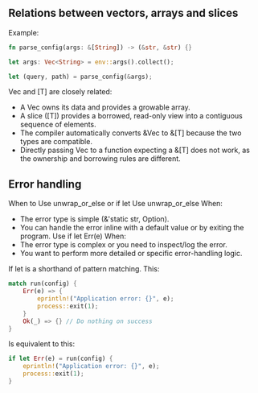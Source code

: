 ## Relations between vectors, arrays and slices

Example:
```rust
fn parse_config(args: &[String]) -> (&str, &str) {}

let args: Vec<String> = env::args().collect();

let (query, path) = parse_config(&args);
```

Vec<T> and [T] are closely related:
- A Vec<T> owns its data and provides a growable array.
- A slice ([T]) provides a borrowed, read-only view into a contiguous sequence of elements.
- The compiler automatically converts &Vec<T> to &[T] because the two types are compatible.
- Directly passing Vec<T> to a function expecting a &[T] does not work, as the ownership and borrowing rules are different.

## Error handling

When to Use unwrap_or_else or if let
Use unwrap_or_else When:
- The error type is simple (&'static str, Option<T>).
- You can handle the error inline with a default value or by exiting the program.
Use if let Err(e) When:
- The error type is complex or you need to inspect/log the error.
- You want to perform more detailed or specific error-handling logic.

If let is a shorthand of pattern matching.
This:
```rust
match run(config) {
    Err(e) => {
        eprintln!("Application error: {}", e);
        process::exit(1);
    }
    Ok(_) => {} // Do nothing on success
}
```
Is equivalent to this:
```rust
if let Err(e) = run(config) {
    eprintln!("Application error: {}", e);
    process::exit(1);
}
```
